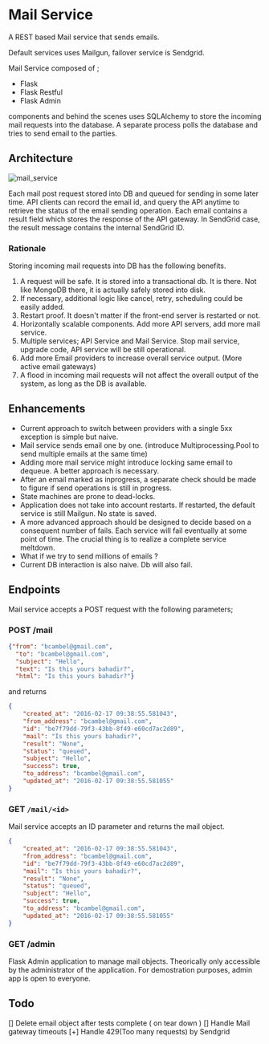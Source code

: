 # Mail Service

A REST based Mail service that sends emails.

Default services uses Mailgun, failover service is Sendgrid.

Mail Service composed of ;

- Flask
- Flask Restful
- Flask Admin

components and behind the scenes uses SQLAlchemy to store the incoming mail requests into the database. A separate process polls the database
and tries to send email to the parties.

## Architecture

![mail_service](https://cloud.githubusercontent.com/assets/144385/13109081/73411c14-d577-11e5-891b-bd66c277823b.png)

Each mail post request stored into DB and queued for sending in some later time. API clients can record the email id, and query the API anytime to retrieve the status of the email sending operation. Each email contains a result field which stores the response of the API gateway. In SendGrid case, the result message contains the internal SendGrid ID.

### Rationale

Storing incoming mail requests into DB has the following benefits.

1. A request will be safe. It is stored into a transactional db. It is there. Not like MongoDB there, it is actually safely stored into disk.
2. If necessary, additional logic like cancel, retry, scheduling could be easily added.
3. Restart proof. It doesn't matter if the front-end server is restarted or not.
4. Horizontally scalable components. Add more API servers, add more mail service.
5. Multiple services; API Service and Mail Service. Stop mail service, upgrade code, API service will be still operational.
6. Add more Email providers to increase overall service output. (More active email gateways)
7. A flood in incoming mail requests will not affect the overall output of the system, as long as the DB is available.


## Enhancements

- Current approach to switch between providers with a single 5xx exception is simple but naive.
- Mail service sends email one by one. (introduce Multiprocessing.Pool to send multiple emails at the same time)
- Adding more mail service might introduce locking same email to dequeue. A better approach is necessary.
- After an email marked as inprogress, a separate check should be made to figure if send operations is still in progress.
- State machines are prone to dead-locks.
- Application does not take into account restarts. If restarted, the default service is still Mailgun. No state is saved.
- A more advanced approach should be designed to decide based on a consequent number of fails. Each service will fail eventually at some point of time. The crucial thing is to realize a complete service meltdown.
- What if we try to send millions of emails ?
- Current DB interaction is also naive. Db will also fail.

## Endpoints

Mail service accepts a POST request with the following parameters;

### POST /mail

```json
{"from": "bcambel@gmail.com",
  "to": "bcambel@gmail.com",
  "subject": "Hello",
  "text": "Is this yours bahadir?",
  "html": "Is this yours bahadir?"}
```

and returns

```json
{
    "created_at": "2016-02-17 09:38:55.581043",
    "from_address": "bcambel@gmail.com",
    "id": "be7f79dd-79f3-43bb-8f49-e60cd7ac2d89",
    "mail": "Is this yours bahadir?",
    "result": "None",
    "status": "queued",
    "subject": "Hello",
    "success": true,
    "to_address": "bcambel@gmail.com",
    "updated_at": "2016-02-17 09:38:55.581055"
}

```

### GET ```/mail/<id>```

Mail service accepts an ID parameter and returns the mail object.


```json
{
    "created_at": "2016-02-17 09:38:55.581043",
    "from_address": "bcambel@gmail.com",
    "id": "be7f79dd-79f3-43bb-8f49-e60cd7ac2d89",
    "mail": "Is this yours bahadir?",
    "result": "None",
    "status": "queued",
    "subject": "Hello",
    "success": true,
    "to_address": "bcambel@gmail.com",
    "updated_at": "2016-02-17 09:38:55.581055"
}

```

### GET /admin

Flask Admin application to manage mail objects. Theorically only accessible by the administrator of the application. For demostration purposes, admin app is open to everyone.

## Todo

[] Delete email object after tests complete ( on tear down )
[] Handle Mail gateway timeouts
[+] Handle 429(Too many requests) by Sendgrid
